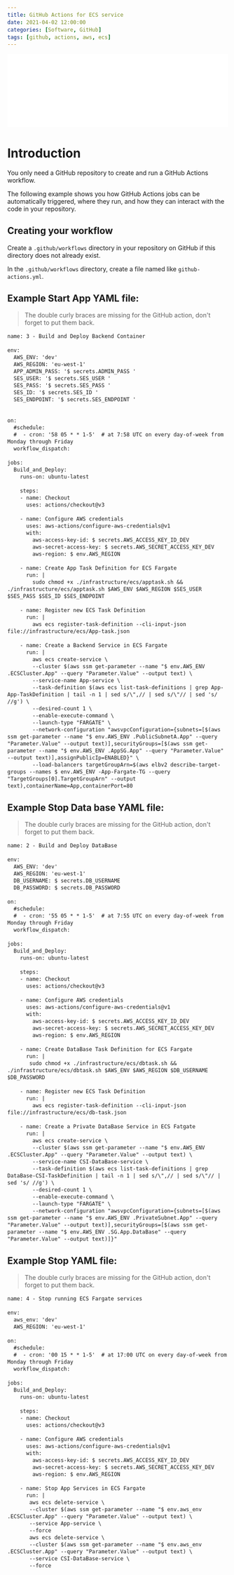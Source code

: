 ```yaml
---
title: GitHub Actions for ECS service
date: 2021-04-02 12:00:00
categories: [Software, GitHub]
tags: [github, actions, aws, ecs]
---
```

![](https://github.com/senad-d/senad-d.github.io/blob/main/_media/images/git-banner.png?raw=true)

# Introduction

You only need a GitHub repository to create and run a GitHub Actions workflow. 

The following example shows you how GitHub Actions jobs can be automatically triggered, where they run, and how they can interact with the code in your repository.

## Creating your workflow

Create a `.github/workflows` directory in your repository on GitHub if this directory does not already exist.

In the `.github/workflows` directory, create a file named like `github-actions.yml`.

## Example Start App YAML file:

> The double curly braces are missing for the GitHub action, don't forget to put them back.

```shell
name: 3 - Build and Deploy Backend Container

env:
  AWS_ENV: 'dev'
  AWS_REGION: 'eu-west-1'
  APP_ADMIN_PASS: '$ secrets.ADMIN_PASS '
  SES_USER: '$ secrets.SES_USER '
  SES_PASS: '$ secrets.SES_PASS '
  SES_ID: '$ secrets.SES_ID '
  SES_ENDPOINT: '$ secrets.SES_ENDPOINT '


on:
  #schedule:
  #  - cron: '58 05 * * 1-5'  # at 7:58 UTC on every day-of-week from Monday through Friday
  workflow_dispatch:
  
jobs:
  Build_and_Deploy:
    runs-on: ubuntu-latest

    steps:
    - name: Checkout
      uses: actions/checkout@v3

    - name: Configure AWS credentials
      uses: aws-actions/configure-aws-credentials@v1
      with:
        aws-access-key-id: $ secrets.AWS_ACCESS_KEY_ID_DEV 
        aws-secret-access-key: $ secrets.AWS_SECRET_ACCESS_KEY_DEV 
        aws-region: $ env.AWS_REGION 

    - name: Create App Task Definition for ECS Fargate
      run: |
        sudo chmod +x ./infrastructure/ecs/apptask.sh && ./infrastructure/ecs/apptask.sh $AWS_ENV $AWS_REGION $SES_USER $SES_PASS $SES_ID $SES_ENDPOINT

    - name: Register new ECS Task Definition
      run: |
        aws ecs register-task-definition --cli-input-json file://infrastructure/ecs/App-task.json

    - name: Create a Backend Service in ECS Fargate
      run: |
        aws ecs create-service \
        --cluster $(aws ssm get-parameter --name "$ env.AWS_ENV .ECSCluster.App" --query "Parameter.Value" --output text) \
        --service-name App-service \
        --task-definition $(aws ecs list-task-definitions | grep App-App-TaskDefinition | tail -n 1 | sed s/\",// | sed s/\"// | sed 's/ //g') \
        --desired-count 1 \
        --enable-execute-command \
        --launch-type "FARGATE" \
        --network-configuration "awsvpcConfiguration={subnets=[$(aws ssm get-parameter --name "$ env.AWS_ENV .PublicSubnetA.App" --query "Parameter.Value" --output text)],securityGroups=[$(aws ssm get-parameter --name "$ env.AWS_ENV .AppSG.App" --query "Parameter.Value" --output text)],assignPublicIp=ENABLED}" \
        --load-balancers targetGroupArn=$(aws elbv2 describe-target-groups --names $ env.AWS_ENV -App-Fargate-TG --query "TargetGroups[0].TargetGroupArn" --output text),containerName=App,containerPort=80
```

## Example Stop Data base YAML file:

> The double curly braces are missing for the GitHub action, don't forget to put them back.

```shell
name: 2 - Build and Deploy DataBase

env:
  AWS_ENV: 'dev'
  AWS_REGION: 'eu-west-1'
  DB_USERNAME: $ secrets.DB_USERNAME 
  DB_PASSWORD: $ secrets.DB_PASSWORD 

on:
  #schedule:
  #  - cron: '55 05 * * 1-5'  # at 7:55 UTC on every day-of-week from Monday through Friday
  workflow_dispatch:
  
jobs:
  Build_and_Deploy:
    runs-on: ubuntu-latest

    steps:
    - name: Checkout
      uses: actions/checkout@v3

    - name: Configure AWS credentials
      uses: aws-actions/configure-aws-credentials@v1
      with:
        aws-access-key-id: $ secrets.AWS_ACCESS_KEY_ID_DEV 
        aws-secret-access-key: $ secrets.AWS_SECRET_ACCESS_KEY_DEV 
        aws-region: $ env.AWS_REGION 

    - name: Create DataBase Task Definition for ECS Fargate
      run: |
       sudo chmod +x ./infrastructure/ecs/dbtask.sh && ./infrastructure/ecs/dbtask.sh $AWS_ENV $AWS_REGION $DB_USERNAME $DB_PASSWORD

    - name: Register new ECS Task Definition
      run: |
        aws ecs register-task-definition --cli-input-json file://infrastructure/ecs/db-task.json

    - name: Create a Private DataBase Service in ECS Fatgate
      run: |
        aws ecs create-service \
        --cluster $(aws ssm get-parameter --name "$ env.AWS_ENV .ECSCluster.App" --query "Parameter.Value" --output text) \
        --service-name CSI-DataBase-service \
        --task-definition $(aws ecs list-task-definitions | grep DataBase-CSI-TaskDefinition | tail -n 1 | sed s/\",// | sed s/\"// | sed 's/ //g') \
        --desired-count 1 \
        --enable-execute-command \
        --launch-type "FARGATE" \
        --network-configuration "awsvpcConfiguration={subnets=[$(aws ssm get-parameter --name "$ env.AWS_ENV .PrivateSubnet.App" --query "Parameter.Value" --output text)],securityGroups=[$(aws ssm get-parameter --name "$ env.AWS_ENV .SG.App.DataBase" --query "Parameter.Value" --output text)]}"
```

## Example Stop YAML file:

> The double curly braces are missing for the GitHub action, don't forget to put them back.

```shell
name: 4 - Stop running ECS Fargate services

env:
  aws_env: 'dev'
  AWS_REGION: 'eu-west-1'

on:
  #schedule:
  #  - cron: '00 15 * * 1-5'  # at 17:00 UTC on every day-of-week from Monday through Friday
  workflow_dispatch:
  
jobs:
  Build_and_Deploy:
    runs-on: ubuntu-latest

    steps:
    - name: Checkout
      uses: actions/checkout@v3

    - name: Configure AWS credentials
      uses: aws-actions/configure-aws-credentials@v1
      with:
        aws-access-key-id: $ secrets.AWS_ACCESS_KEY_ID_DEV 
        aws-secret-access-key: $ secrets.AWS_SECRET_ACCESS_KEY_DEV 
        aws-region: $ env.AWS_REGION 

    - name: Stop App Services in ECS Fargate
      run: |
       aws ecs delete-service \
       --cluster $(aws ssm get-parameter --name "$ env.aws_env .ECSCluster.App" --query "Parameter.Value" --output text) \
       --service App-service \
       --force
       aws ecs delete-service \
       --cluster $(aws ssm get-parameter --name "$ env.aws_env .ECSCluster.App" --query "Parameter.Value" --output text) \
       --service CSI-DataBase-service \
       --force
```